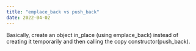 ```yaml
---
title: "emplace_back vs push_back"
date: 2022-04-02
---
```


Basically, create an object in_place (using emplace_back) instead of creating it temporarily and then calling the copy constructor(push_back). 
